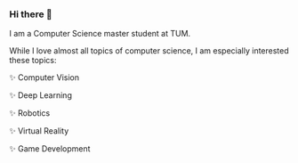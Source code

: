 ### Hi there 👋

I am a Computer Science master student at TUM.

While I love almost all topics of computer science, I am especially interested these topics:

 ✨ Computer Vision
 
 ✨ Deep Learning
 
 ✨ Robotics
 
 ✨ Virtual Reality
 
 ✨ Game Development

<!--

Here are some ideas to get you started:

- 🔭 I’m currently working on ...
- 🌱 I’m currently learning ...
- 👯 I’m looking to collaborate on ...
- 🤔 I’m looking for help with ...
- 💬 Ask me about ...
- 📫 How to reach me: ...
- 😄 Pronouns: ...
- ⚡ Fun fact: ...
-->

